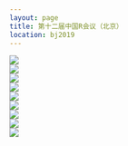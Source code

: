 ```yaml
---
layout: page
title: 第十二届中国R会议（北京）
location: bj2019
---
```


<div class="row">
  <div class="text-center">
    <a target="_blank">
      <img src="{{ '/img/Rcap2019_keynote.jpg' | prepend: site.qiniubaseurl }}" class="img-responsive center-block" />
    </a>
  </div>
 </div>
 
<div class="row">
  <div class="text-center">
    <a target="_blank">
      <img src="{{ '/img/scheduleTable2019.jpg' | prepend: site.qiniubaseurl }}" class="img-responsive center-block" />
    </a>
  </div>
 </div>
 <div class="row">
  <div class="text-center">
    <a target="_blank">
      <img src="{{ '/img/Rcap2019_1.jpg' | prepend: site.qiniubaseurl }}" class="img-responsive center-block" />
    </a>
  </div>
 </div>
 
 <div class="row">
  <div class="text-center">
    <a target="_blank">
      <img src="{{ '/img/Rcap2018_2.jpg' | prepend: site.qiniubaseurl }}" class="img-responsive center-block" />
    </a>
  </div>
 </div>
 
 <div class="row">
  <div class="text-center">
    <a target="_blank">
      <img src="{{ '/img/Rcap2019_3.jpg' | prepend: site.qiniubaseurl }}" class="img-responsive center-block" />
    </a>
  </div>
 </div>
 
 <div class="row">
  <div class="text-center">
    <a target="_blank">
      <img src="{{ '/img/Rcap2019_4.jpg' | prepend: site.qiniubaseurl }}" class="img-responsive center-block" />
    </a>
  </div>
 </div>
 
 <div class="row">
  <div class="text-center">
    <a target="_blank">
      <img src="{{ '/img/Rcap2019_5.jpg' | prepend: site.qiniubaseurl }}" class="img-responsive center-block" />
    </a>
  </div>
 </div>
 
  <div class="row">
  <div class="text-center">
    <a target="_blank">
      <img src="{{ '/img/Rcap2019_6.jpg' | prepend: site.qiniubaseurl }}" class="img-responsive center-block" />
    </a>
  </div>
 </div>
  <div class="row">
  <div class="text-center">
    <a target="_blank">
      <img src="{{ '/img/Rcap2019_7.jpg' | prepend: site.qiniubaseurl }}" class="img-responsive center-block" />
    </a>
  </div>
 </div>